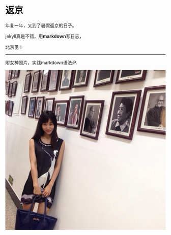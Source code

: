 返京
======

年复一年，又到了暑假返京的日子。

jekyll真是不错，用**markdown**写日志，

北京见！

---

附女神照片，实践markdown语法:P.


![better][p1]


[p1]:/images/better_9.jpg